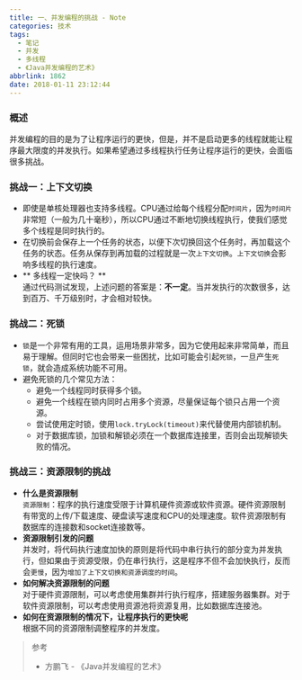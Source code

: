 ```yaml
---
title: 一、并发编程的挑战 - Note
categories: 技术
tags:
  - 笔记
  - 并发
  - 多线程
  - 《Java并发编程的艺术》
abbrlink: 1862
date: 2018-01-11 23:12:44
---
```


### 概述
并发编程的目的是为了让程序运行的更快，但是，并不是启动更多的线程就能让程序最大限度的并发执行。如果希望通过多线程执行任务让程序运行的更快，会面临很多挑战。

### 挑战一：上下文切换
- 即使是单核处理器也支持多线程。CPU通过给每个线程分配`时间片`，因为`时间片`非常短（一般为几十毫秒），所以CPU通过不断地切换线程执行，使我们感觉多个线程是同时执行的。
- 在切换前会保存上一个任务的状态，以便下次切换回这个任务时，再加载这个任务的状态。任务从保存到再加载的过程就是一次`上下文切换`。`上下文切换`会影响多线程的执行速度。  
- ** 多线程一定快吗？ **  
通过代码测试发现，上述问题的答案是：**不一定**。当并发执行的次数很多，达到百万、千万级别时，才会相对较快。

### 挑战二：死锁

<!--more-->

- `锁`是一个非常有用的工具，运用场景非常多，因为它使用起来非常简单，而且易于理解。但同时它也会带来一些困扰，比如可能会引起`死锁`，一旦产生`死锁`，就会造成系统功能不可用。
- 避免死锁的几个常见方法：
  - 避免一个线程同时获得多个锁。
  - 避免一个线程在锁内同时占用多个资源，尽量保证每个锁只占用一个资源。
  - 尝试使用定时锁，使用`lock.tryLock(timeout)`来代替使用内部锁机制。
  - 对于数据库锁，加锁和解锁必须在一个数据库连接里，否则会出现解锁失败的情况。

### 挑战三：资源限制的挑战
- **什么是资源限制**  
`资源限制`：程序的执行速度受限于计算机硬件资源或软件资源。硬件资源限制有带宽的上传/下载速度、硬盘读写速度和CPU的处理速度。软件资源限制有数据库的连接数和socket连接数等。
- **资源限制引发的问题**  
并发时，将代码执行速度加快的原则是将代码中串行执行的部分变为并发执行，但如果由于资源受限，仍在串行执行，这是程序不但不会加快执行，反而会`更慢`，因为`增加了上下文切换和资源调度的时间`。
- **如何解决资源限制的问题**  
对于硬件资源限制，可以考虑使用集群并行执行程序，搭建服务器集群。对于软件资源限制，可以考虑使用资源池将资源复用，比如数据库连接池。
- **如何在资源限制的情况下，让程序执行的更快呢**  
根据不同的资源限制调整程序的并发度。


> 参考
> * 方鹏飞 - 《Java并发编程的艺术》
